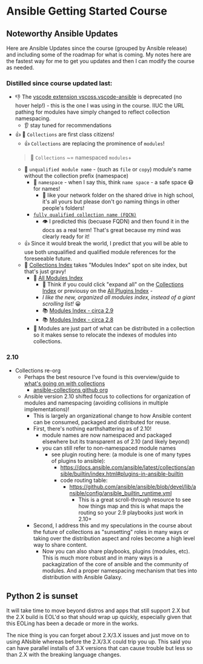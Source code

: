 # Ansible Getting Started Course

## Noteworthy Ansible Updates

Here are Ansible Updates since the course (grouped by Ansible release) and including some of the roadmap for what is coming. My notes here are the fastest way for me to get you updates and then I can modify the course as needed. 

### Distilled since course updated last:

- 👎 The [vscode extension vscoss.vscode-ansible](https://marketplace.visualstudio.com/items?itemName=vscoss.vscode-ansible) is deprecated (no hover help!) - this is the one I was using in the course. IIUC the URL pathing for modules have simply changed to reflect collection namespacing. 
  - 👂 stay tuned for recommendations
- 👍 🎁 `Collections` are first class citizens!
  - 👍 `Collections` are replacing the prominence of `modules`!
  > 👀 `Collections` ~= namespaced `modules`+ 
  - 👀 `unqualified module name` - (such as `file` or `copy`) module's name without the collection prefix (namespace)
    - 📇 `namespace` - when I say this, think `name space` - a safe space 😷 for names!
      - 👹 like your network folder on the shared drive in high school, it's all yours but please don't go naming things in other people's folders! 
    - [`fully qualified collection name (FQCN)`](https://docs.ansible.com/ansible/latest/dev_guide/platforms/vmware_guidelines.html#example-should-use-the-fully-qualified-collection-name-fqcn) 
      - 👁 I predicted this (becuase FQDN) and then found it in the docs as a real term! That's great because my mind was clearly ready for it!
  - 👍 Since it would break the world, I predict that you will be able to use both unqualified and qualified module references for the foreseeable future. 
  - 👀 [Collections Index](https://docs.ansible.com/ansible/latest/collections/index.html) takes "Modules Index" spot on site index, but that's just gravy!
    - 👀 [All Modules Index](https://docs.ansible.com/ansible/latest/collections/index_module.html) 
      - 📖 Think if you could click "expand all" on the [Collections Index](https://docs.ansible.com/ansible/latest/collections/index.html) or previousy on the [All Plugins Index](https://docs.ansible.com/ansible/latest/collections/all_plugins.html) - 
      - *I like the new, organized all modules index, instead of a giant scrolling list!* 😀
      - 📚 [Modules Index - circa 2.9](https://docs.ansible.com/ansible/2.9/modules/list_of_all_modules.html)
      - 📚 [Modules Index - circa 2.8](https://docs.ansible.com/ansible/2.8/modules/list_of_all_modules.html)
    - 🎁 Modules are just part of what can be distributed in a collection so it makes sense to relocate the indexes of modules into collections.

### 2.10

- Collections re-org
  - Perhaps the best resource I've found is this overview/guide to[ what's going on with collections](https://github.com/ansible-collections/overview)
    - [ansible-collections github org](https://github.com/ansible-collections/)
  - Ansible version 2.10 shifted focus to collections for organization of modules and namespacing (avoiding collisions in multiple implementations)!
    - This is largely an organizational change to how Ansible content can be consumed, packaged and distributed for reuse. 
    - First, there's nothing earthshattering as of 2.10!
      - module names are now namespaced and packaged elsewhere but its transparent as of 2.10 (and likely beyond)
      - you can still refer to non-namespaced module names 
        - see plugin routing here: (a module is one of many types of plugins to ansible):
          - https://docs.ansible.com/ansible/latest/collections/ansible/builtin/index.html#plugins-in-ansible-builtin
          - code routing table:
            - https://github.com/ansible/ansible/blob/devel/lib/ansible/config/ansible_builtin_runtime.yml
              - This is a great scroll-through resource to see how things map and this is what maps the routing so your 2.9 playbooks just work in 2.10+
    - Second, I address this and my speculations in the course about the future of collections as "sunsetting" roles in many ways or taking over the distribution aspect and roles become a high level way to share content. 
      - Now you can also share playbooks, plugins (modules, etc). This is much more robust and in many ways is a packagization of the core of ansible and the community of modules. And a proper namespacing mechanism that ties into distribution with Ansible Galaxy. 

## Python 2 is sunset 

It will take time to move beyond distros and apps that still support 2.X but the 2.X build is EOL'd so that should wrap up quickly, especially given that this EOLing has been a decade or more in the works.

The nice thing is you can forget about 2.X/3.X issues and just move on to using ANsible whereas before the 2.X/3.X could trip you up. This said you can have parallel installs of 3.X versions that can cause trouble but less so than 2.X with the breaking language changes. 
